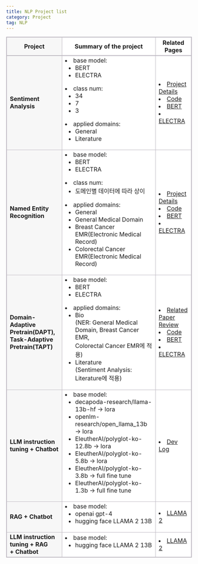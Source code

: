 ```yaml
---
title: NLP Project list
category: Project
tag: NLP
---
```


<html>
  <head>
    <style type="text/css">
      .line{border-bottom: 1px solid #BDB8C1;}
      .line2{border-bottom: 2px solid #BDB8C1;}
      .line3{border-bottom: 1px solid #BDB8C1; background-color: #F7F7F7;}
      .line4{border-bottom: 2px solid #BDB8C1; background-color: #F7F7F7;}
      table, th, td {
         border:1px solid #BDB8C1;
         background-color: #FFFFFF;
       }
    </style>
   </head>
   <body>
     <table style="border-collapse:collapse">
       <tr>
         <th class="line4" bgcolor="#F8F7F9">Project</th>
         <th class="line2">Summary of the project</th><th class="line2">Related Pages</th>
       </tr>
       <tr>
         <td class="line3"><strong>Sentiment Analysis</strong></td>
         <td class="line">
           <li>base model: 
             <ul>
               <li>BERT</li>
               <li>ELECTRA</li>
             </ul>
           </li>
           <li>class num: 
             <ul>
               <li>34</li>
               <li>7</li>
               <li>3</li>
             </ul>
           </li>
           <li>applied domains: 
             <ul>
               <li>General</li>
               <li>Literature</li>
             </ul>
            </li>
         </td>
         <td class="line">
           <li><a href="https://finddme.github.io/development/2022/09/25/SentimentAnalysis/">Project Details</a></li>
           <li><a href="https://github.com/finddme/Sentiment_analysis">Code</a></li>
           <li><a href="https://finddme.github.io/natural%20language%20processing/2019/11/22/Bert/">BERT</a></li>
           <li><a href="https://finddme.github.io/natural%20language%20processing/2022/11/30/LMsummary/#electra--efficiently-learning-an-encoder-that-classifies-token-replacements-accurately">ELECTRA</a></li>
         </td>
       </tr>
       <tr>
         <td class="line3"><strong>Named Entity Recognition</strong></td>
         <td class="line">
           <li>base model: 
             <ul>
               <li>BERT</li>
               <li>ELECTRA</li>
             </ul>
           </li>
           <li>class num: 
             <ul>
               <li>도메인별 데이터에 따라 상이</li>
             </ul>
           </li>
           <li>applied domains:
             <ul>
               <li>General</li>
               <li>General Medical Domain</li>
               <li>Breast Cancer EMR(Electronic Medical Record)</li>
               <li>Colorectal Cancer EMR(Electronic Medical Record)</li>
             </ul>
           </li>
         </td>
         <td class="line">
           <li><a href="https://finddme.github.io/development/2022/09/24/NER/">Project Details</a></li>
           <li><a href="https://github.com/finddme/NER_electra">Code</a></li>
           <li><a href="https://finddme.github.io/natural%20language%20processing/2019/11/22/Bert/">BERT</a></li>
           <li><a href="https://finddme.github.io/natural%20language%20processing/2022/11/30/LMsummary/#electra--efficiently-learning-an-encoder-that-classifies-token-replacements-accurately">ELECTRA</a></li>
         </td>
       </tr>
       <tr>
         <td class="line3"><strong>Domain-Adaptive Pretrain(DAPT),<br> Task-Adaptive Pretrain(TAPT)</strong></td>
         <td class="line">
           <li>base model: 
             <ul>
               <li>BERT</li>
               <li>ELECTRA</li>
             </ul>
           </li>
           <li>applied domains: 
             <ul>
               <li>Bio<br>(NER: General Medical Domain, Breast Cancer EMR,<br>     Colorectal Cancer EMR에 적용)</li>
               <li>Literature<br>(Sentiment Analysis: Literature에 적용)</li>
             </ul>
            </li>
         </td>
         <td class="line">
           <li><a href="https://finddme.github.io/natural%20language%20processing/2022/11/29/DAPT/">Related Paper Review</a></li>
           <li><a href="https://github.com/finddme/Adaptive-PT">Code</a></li>
           <li><a href="https://finddme.github.io/natural%20language%20processing/2019/11/22/Bert/">BERT</a></li>
           <li><a href="https://finddme.github.io/natural%20language%20processing/2022/11/30/LMsummary/#electra--efficiently-learning-an-encoder-that-classifies-token-replacements-accurately">ELECTRA</a></li>
         </td>
       </tr>
       <tr>
         <td class="line3"><strong>LLM instruction tuning + Chatbot</strong></td>
         <td class="line">
           <li>base model:
             <ul>
               <li>decapoda-research/llama-13b-hf → lora</li>
               <li>openlm-research/open_llama_13b → lora</li>
               <li>EleutherAI/polyglot-ko-12.8b → lora</li>
               <li>EleutherAI/polyglot-ko-5.8b → lora</li>
               <li>EleutherAI/polyglot-ko-3.8b → full fine tune</li>
               <li>EleutherAI/polyglot-ko-1.3b → full fine tune</li>
             </ul>
           </li>
         </td>
         <td class="line">
           <li><a href="https://finddme.github.io/development/2023/03/31/LLM_instruction_tuning/">Dev Log</a></li>
         </td>
       </tr>
       <tr>
         <td class="line3"><strong>RAG + Chatbot</strong></td>
         <td class="line">
           <li>base model:
             <ul>
               <li>openai gpt-4</li>
               <li>hugging face LLAMA 2 13B</li>
             </ul>
           </li>
         </td>
         <td class="line">
           <li><a href="https://finddme.github.io/natural%20language%20processing/2023/10/10/LLMA2/">LLAMA 2</a></li>
         </td>
       </tr>
       <tr>
         <td class="line3"><strong>LLM instruction tuning + RAG<br>+ Chatbot</strong></td>
         <td class="line">
           <li>base model:
             <ul>
               <li>hugging face LLAMA 2 13B</li>
             </ul>
           </li>
         </td>
         <td class="line">
           <li><a href="https://finddme.github.io/natural%20language%20processing/2023/10/10/LLMA2/">LLAMA 2</a></li>
         </td>
       </tr>
   </table>
 </body>
</html>





